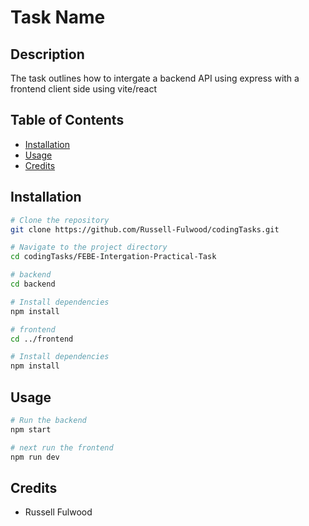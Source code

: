 # Task Name

## Description
The task outlines how to intergate a backend API using express with a frontend client side using vite/react

## Table of Contents
- [Installation](#installation)
- [Usage](#usage)
- [Credits](#credits)

## Installation

```bash
# Clone the repository
git clone https://github.com/Russell-Fulwood/codingTasks.git

# Navigate to the project directory
cd codingTasks/FEBE-Intergation-Practical-Task

# backend
cd backend

# Install dependencies
npm install

# frontend
cd ../frontend

# Install dependencies
npm install
```

## Usage

```bash
# Run the backend 
npm start

# next run the frontend
npm run dev
```

## Credits

* Russell Fulwood
